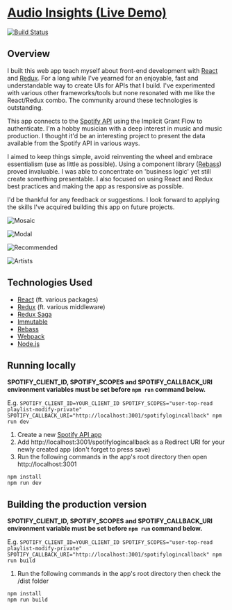 # [Audio Insights (Live Demo)](https://ai.603.nu)

[![Build Status](https://semaphoreci.com/api/v1/jch254/audio-insights-2/branches/master/shields_badge.svg)](https://semaphoreci.com/jch254/audio-insights-2)

## Overview

I built this web app teach myself about front-end development with
[React](https://facebook.github.io/react/) and [Redux](http://redux.js.org).
For a long while I've yearned for an enjoyable, fast and understandable way to create
UIs for APIs that I build. I've experimented with various other frameworks/tools
but none resonated with me like the React/Redux combo. The community around these
technologies is outstanding.

This app connects to the [Spotify API](https://developer.spotify.com/web-api/) using the Implicit
Grant Flow to authenticate. I'm a hobby musician with a deep interest in music and music production.
I thought it'd be an interesting project to present the data available from the Spotify API in
various ways.

I aimed to keep things simple, avoid reinventing the wheel and embrace essentialism (use as little
as possible). Using a component library ([Rebass](http://jxnblk.com/rebass/)) proved invaluable. I
was able to concentrate on 'business logic' yet still create something presentable. I also focused
on using React and Redux best practices and making the app as responsive as possible.

I'd be thankful for any feedback or suggestions. I look forward to applying the skills I've
acquired building this app on future projects.

![Mosaic](https://img.jch254.com/Mosaic.png)

![Modal](https://img.jch254.com/Modal.png)

![Recommended](https://img.jch254.com/Recommended.png)

![Artists](https://img.jch254.com/Artists.png)

## Technologies Used

* [React](https://facebook.github.io/react/) (ft. various packages)
* [Redux](https://github.com/reactjs/redux/) (ft. various middleware)
* [Redux Saga](https://github.com/yelouafi/redux-saga/)
* [Immutable](https://github.com/facebook/immutable-js/)
* [Rebass](https://github.com/jxnblk/rebass)
* [Webpack](https://github.com/webpack/webpack)
* [Node.js](https://github.com/nodejs/node)

## Running locally

**SPOTIFY_CLIENT_ID, SPOTIFY_SCOPES and SPOTIFY_CALLBACK_URI environment variables must be set before `npm run` command below.**

E.g. `SPOTIFY_CLIENT_ID=YOUR_CLIENT_ID SPOTIFY_SCOPES="user-top-read playlist-modify-private" SPOTIFY_CALLBACK_URI="http://localhost:3001/spotifylogincallback" npm run dev`

1. Create a new [Spotify API app](https://developer.spotify.com/my-applications)
1. Add http://localhost:3001/spotifylogincallback as a Redirect URI for your newly created app (don't forget to press save)
1. Run the following commands in the app's root directory then open http://localhost:3001
```
npm install
npm run dev
```

## Building the production version

**SPOTIFY_CLIENT_ID, SPOTIFY_SCOPES and SPOTIFY_CALLBACK_URI environment variable must be set before `npm run` command below.**

E.g. `SPOTIFY_CLIENT_ID=YOUR_CLIENT_ID SPOTIFY_SCOPES="user-top-read playlist-modify-private" SPOTIFY_CALLBACK_URI="http://localhost:3001/spotifylogincallback" npm run build`

1. Run the following commands in the app's root directory then check the /dist folder
```
npm install
npm run build
```
